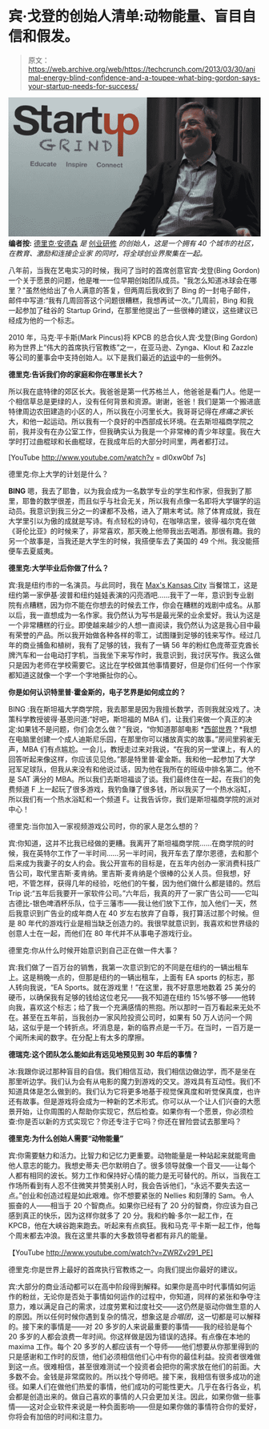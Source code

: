 # 宾·戈登的创始人清单:动物能量、盲目自信和假发。

> 原文：<https://web.archive.org/web/https://techcrunch.com/2013/03/30/animal-energy-blind-confidence-and-a-toupee-what-bing-gordon-says-your-startup-needs-for-success/>

 **[![Screen Shot 2013-03-30 at 12.09.31 AM](img/ba7d73128c01844be8f02f820fc310bf.png)](https://web.archive.org/web/20221205133611/https://beta.techcrunch.com/2013/03/30/animal-energy-blind-confidence-and-a-toupee-what-bing-gordon-says-your-startup-needs-for-success/screen-shot-2013-03-30-at-12-09-31-am/) 编者按:** [德里克·安德森](https://web.archive.org/web/20221205133611/http://twitter.com/derekjandersen) *是* [创业研修](https://web.archive.org/web/20221205133611/http://startupgrind.com/about-us/) *的创始人，这是一个拥有 40 个城市的社区，在教育、激励和连接企业家* *的同时，将全球创业界聚集在一起。*

八年前，当我在艺电实习的时候，我问了当时的首席创意官宾·戈登(Bing Gordon)一个关于愿景的问题，他是唯一一位早期创始团队成员。"我怎么知道冰球会在哪里？"虽然他给出了令人满意的答复，但两周后我收到了 Bing 的一封电子邮件，邮件中写道:“我有几周回答这个问题很糟糕，我想再试一次。”几周前，Bing 和我一起参加了硅谷的 Startup Grind，在那里他提出了一些很棒的建议，这些建议已经成为他的一个标志。

2010 年，马克·平卡斯(Mark Pincus)将 KPCB 的总合伙人宾·戈登(Bing Gordon)称为世界上“伟大的首席执行官教练”之一，在亚马逊、Zynga、Klout 和 Zazzle 等公司的董事会中支持创始人。以下是我们最近的[访谈](https://web.archive.org/web/20221205133611/http://startupgrind.com/2013/03/bing-gordon-partner-kpcb-startup-grind-interview-full-transcript/)中的一些例外。

**德里克:告诉我们你的家庭和你在哪里长大？**

所以我在底特律的郊区长大。我爸爸是第一代苏格兰人，他爸爸是看门人。他是一个相信草总是更绿的人，没有任何背景和资源。谢谢，爸爸！我们是第一个搬进底特律周边农田建造的小区的人，所以我在小河里长大。我哥哥记得在*疼痛之家*长大，和他一起运动。所以我有一个良好的中西部成长环境。在去斯坦福商学院之前，我并没有在办公室工作，但我确实认为我是一个非常棒的青少年球童。我在大学时打过曲棍球和长曲棍球，在我成年后的大部分时间里，两者都打过。

[YouTube http://www.youtube.com/watch?v = dl0xw0bf 7s]

德里克:你上大学的计划是什么？

**BING** 嗯，我去了耶鲁，以为我会成为一名数学专业的学生和作家，但我到了那里，耶鲁的数学很差，而且似乎与社会无关，所以我有点像一名即将大学辍学的运动员。我意识到我三分之一的课都不及格，进入了期末考试。除了体育成就，我在大学里引以为傲的成就是写诗。有点轻松的诗句，在咖啡店里，彼得·福尔克在做《哥伦比亚》的时候来了，非常喜欢，那天晚上他带我出去喝酒。那很有趣。我的另一个故事是，当我还是大学生的时候，我搭便车去了美国的 49 个州。我没能搭便车去夏威夷。

**德里克:大学毕业后你做了什么？**

宾:我是纽约市的一名演员。与此同时，我在 [Max's Kansas City](https://web.archive.org/web/20221205133611/http://en.wikipedia.org/wiki/Max's_Kansas_City) 当餐馆工，这是纽约第一家伊基·波普和纽约娃娃表演的闪亮酒吧……我干了一年，意识到专业剧院有点糟糕，因为你不能在你想去的时候去工作，你会在糟糕的戏剧中成名。从那以后，我一直想成为一名作家。我仍然认为写书是最光荣的业余爱好。我认为这是一个非常糟糕的行业。即使越来越少的人想一直阅读，我仍然认为这是我心目中最有荣誉的产品。所以我开始做各种各样的零工，试图赚到足够的钱来写作。经过几年的商业捕鱼和植树，我有了足够的钱，我有了一辆 56 年的粉红色庞蒂亚克酋长牌汽车和一台电动打字机，当我坐下来写作时，我意识到，我讨厌写作。我这么做只是因为老师在学校需要它。这比在学校做其他事情要好，但是你们任何一个作家都知道这就像一个字一个字地撕扯你的心。

**你是如何认识特里普·霍金斯的，电子艺界是如何成立的？**

BING :我在斯坦福大学商学院，我去那里是因为我擅长数学，否则我就没戏了。决策科学教授彼得·基恩问道:“好吧，斯坦福的 MBA 们，让我们来做一个真正的决定:如果钱不是问题，你们会怎么做？”我说，“你知道那部电影 *[西部世界](https://web.archive.org/web/20221205133611/http://www.youtube.com/watch?v=LcL3eP0Hfy4)？*我想在电脑里创建一个成人迪斯尼乐园，在那里你可以播放真实的故事。”房间里鸦雀无声，MBA 们有点尴尬。一会儿，教授走过来对我说，“在我的另一堂课上，有人的回答听起来像这样，你应该见见他。”那是特里普·霍金斯。我和他一起参加了大学冠军足球队，但我从来没有和他说过话，因为他在我所在的班级中排名第二。他不是 SAT 满分的 MBA。所以我们去斯坦福谈了谈。我们最终住在一起，在我们的免费频道 F 上一起玩了很多游戏，我钓鱼赚了很多钱，所以我买了一个热水浴缸，所以我们有一个热水浴缸和一个频道 F。让我告诉你，我们是斯坦福商学院的派对中心！

德里克:当你加入一家视频游戏公司时，你的家人是怎么想的？

宾:你知道，这并不比我已经做的更糟。我离开了斯坦福商学院……在商学院的时候，我在英特尔工作了一半时间……另一半时间，我开车去了摩尔恩德，去和那个后来成为我妻子的女人约会。我公开宣布的目标是，在五年内创办一家消费科技广告公司，取代里吉斯·麦肯纳。里吉斯·麦肯纳是个很棒的公关人员。但我想，好吧，不管怎样，获得几年的经验，吃他们的午餐，因为他们做什么都是错的。然后 Trip 说:“五年后我要开一家软件公司。”六年后，我真的开了一家广告公司——它叫古德比-银色啤酒杯乐队，位于三藩市——我让他们放下工作，加入他们一天，然后我意识到广告业的成年商人在 40 岁左右放弃了自尊，我打算活过那个时候。但是 80 年代的游戏行业是相当缺乏创造力的。我很早就意识到，我喜欢和世界级的创意人士在一起，而他们在 80 年代并不从事电子游戏行业。

德里克:你从什么时候开始意识到自己正在做一件大事？

宾:我们做了一百万台的销售，我第一次意识到它的不同是在纽约的一辆出租车上。这是稍晚一点的，但那是纽约的一辆出租车，上面有 EA sports 的标志，那人转向我说，“EA Sports。就在游戏里！”在这里，我不好意思地数着 25 美分的硬币，以确保我有足够的钱给这位老兄——我不知道在纽约 15%够不够——他转向我，喜欢这个标志；给了我一个充满感情的熊抱。所以那时一百万看起来无处不在。甚至在五年前，当我创办一家风险投资公司时，如果有 50 万人访问一个网站，这似乎是一个转折点。坏消息是，新的临界点是一千万。在当时，一百万是一个闻所未闻的数字。在分配上有太多的摩擦。

**德瑞克:这个团队怎么能如此有远见地预见到 30 年后的事情？**

冰:我跟你说过那种盲目的自信。我们相信互动，我们相信边做边学，而不是坐在那里听边学。我们认为会有从电影的魔力到游戏的交叉。游戏具有互动性。我们不知道具体是怎么做到的。我们认为它将更多地基于视觉保真度和听觉保真度，也许还有故事。但是游戏将会成为一种新的艺术形式。你可以从一个让人们兴奋的大愿景开始，让你周围的人帮助你实现它，然后检查。如果你有一个愿景，你必须检查:你是否以新的方式实现它？你还专注于它吗？你还在冒险尝试去那里吗？

**德里克:为什么创始人需要“动物能量”**

宾:你需要魅力和活力。比智力和记忆力更重要。动物能量是一种站起来就能弯曲他人意志的能力。我想史蒂夫·巴尔默明白了。很多领导就像一个音叉——让每个人都有相同的波长。努力工作和保持好心情的能力是无可替代的。所以，当我在工作场所看到有人忍不住微笑并赞美别人时，我会告诉他们，“永远不要失去这一点。”创业和创造过程是如此艰难。你不想要紧张的 Nellies 和刻薄的 Sam。令人振奋的人——相当于 20 个智商点。如果你已经有了 20 分的智商，你应该为自己感到真正的快乐，因为这样你就多了 20 分。我和约翰·多尔一起工作，在 KPCB，他在大峡谷跑来跑去。听起来有点疯狂。我和马克·平卡斯一起工作，他每个周末都去冲浪。我在这里共事的大多数领导者都有非凡的能量。

【YouTube http://www.youtube.com/watch?v=ZWRZv291_PE]

德里克:你是世界上最好的首席执行官教练之一。向我们提出你最好的建议。

宾:大部分的商业活动都可以在高中阶段得到解释。如果你是高中时代事情如何运作的粉丝，无论你是否处于事情如何运作的过程中，你知道，同样的紧张和争夺注意力，难以满足自己的需求，过度劳累和过度社交——这仍然是驱动你做生意的人的原因。所以任何时候你遇到复杂的情况，想象这是*合唱团*，这一切都是可以解释的。接下来的事情是——对 20 多岁的人来说最重要的事情——我的经验是每个 20 多岁的人都会浪费一年时间。你这样做是因为错误的选择。有点像在本地的 maxima 工作。每个 20 多岁的人都应该有一个导师——他们想要从你那里得到的只是感谢和工作时的反馈，他们必须相信他们心中有你的最佳利益。投资者很难做到这一点。很难相信，甚至很难测试一个投资者会把你的需求放在他们的前面。大多数不会。金钱是非常腐败的。所以找个导师吧。接下来，我相信有很多成功的途径。如果人们在做他们热爱的事情，他们成功的可能性更大。几乎在各行各业，机会都是创造出来的。做自己喜欢的事情的人只会更加关注。因此，如果你做一些事情——这对企业软件来说是一种负面影响——但是如果你做的事情符合你的爱好，你将会有加倍的时间和注意力。